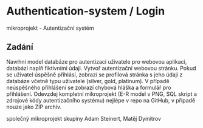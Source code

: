  # Authentication-system / Login









mikroprojekt - Autentizační systém

## Zadání 
Navrhni model databáze pro autentizaci uživatele pro webovou aplikaci, databázi naplň fiktivními údaji. Vytvoř autentizační webovou stránku. Pokud se uživatel úspěšně přihlásí, zobrazí se profilová stránka s jeho údaji z databáze včetně typu uživatele (silver, gold, platinum). V případě neúspěšného přihlášení se zobrazí chybová hláška a formulář pro přihlášení. Odevzdej kompletní mikroprojekt (E-R model v PNG, SQL skript a zdrojové kódy autentizačního systému) nejlépe v repo na GitHub, v případě nouze jako ZIP archiv.

společný mikroprojekt skupiny Adam Steinert, Matěj Dymitrov
